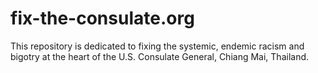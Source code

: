# fix-the-consulate.org

This repository is dedicated to fixing the systemic, endemic racism and bigotry at the heart of the U.S. Consulate General, Chiang Mai, Thailand.
